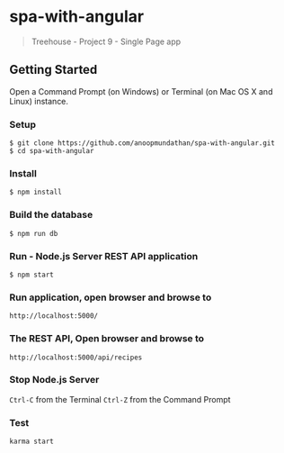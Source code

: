 # spa-with-angular
> Treehouse - Project 9 - Single Page app

## Getting Started
Open a Command Prompt (on Windows) or Terminal (on Mac OS X and Linux) instance.

### Setup
```
$ git clone https://github.com/anoopmundathan/spa-with-angular.git
$ cd spa-with-angular
```
### Install
```
$ npm install
```
### Build the database
```
$ npm run db
```
### Run - Node.js Server REST API application
```
$ npm start
```
### Run application, open browser and browse to
```
http://localhost:5000/
```
### The REST API, Open browser and browse to
```
http://localhost:5000/api/recipes
```
### Stop Node.js Server
```Ctrl-C```  from the Terminal
```Ctrl-Z``` from the Command Prompt

### Test 
```
karma start
```
